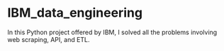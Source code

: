 # IBM_data_engineering
In this Python project offered by IBM, I solved all the problems involving web scraping, API, and ETL.
